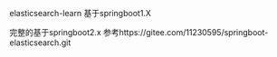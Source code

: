 ######
elasticsearch-learn 基于springboot1.X

完整的基于springboot2.x 参考https://gitee.com/11230595/springboot-elasticsearch.git
